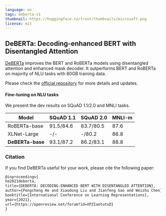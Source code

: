 ```yaml
---
language: en
tags: deberta-v1
thumbnail: https://huggingface.co/front/thumbnails/microsoft.png
license: mit
---
```


## DeBERTa: Decoding-enhanced BERT with Disentangled Attention

[DeBERTa](https://arxiv.org/abs/2006.03654) improves the BERT and RoBERTa models using disentangled attention and enhanced mask decoder. It outperforms BERT and RoBERTa on  majority of NLU tasks with 80GB training data. 

Please check the [official repository](https://github.com/microsoft/DeBERTa) for more details and updates.


#### Fine-tuning on NLU tasks

We present the dev results on SQuAD 1.1/2.0 and MNLI tasks.

| Model             | SQuAD 1.1 | SQuAD 2.0 | MNLI-m |
|-------------------|-----------|-----------|--------|
| RoBERTa-base      | 91.5/84.6 | 83.7/80.5 | 87.6   |
| XLNet-Large       | -/-       | -/80.2    | 86.8   |
| **DeBERTa-base**  | 93.1/87.2 | 86.2/83.1 | 88.8   |

### Citation

If you find DeBERTa useful for your work, please cite the following paper:

``` latex
@inproceedings{
he2021deberta,
title={DEBERTA: DECODING-ENHANCED BERT WITH DISENTANGLED ATTENTION},
author={Pengcheng He and Xiaodong Liu and Jianfeng Gao and Weizhu Chen},
booktitle={International Conference on Learning Representations},
year={2021},
url={https://openreview.net/forum?id=XPZIaotutsD}
}
```
